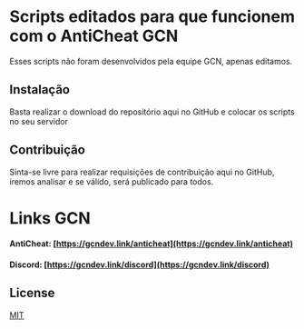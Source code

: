 # Scripts editados para que funcionem com o AntiCheat GCN
Esses scripts não foram desenvolvidos pela equipe GCN, apenas editamos.

## Instalação
Basta realizar o download do repositório aqui no GitHub e colocar os scripts no seu servidor

## Contribuição
Sinta-se livre para realizar requisições de contribuição aqui no GitHub, iremos analisar e se válido, será publicado para todos.

# Links GCN
#### AntiCheat: [https://gcndev.link/anticheat](https://gcndev.link/anticheat)
#### Discord: [https://gcndev.link/discord](https://gcndev.link/discord)


## License
[MIT](https://choosealicense.com/licenses/mit/)